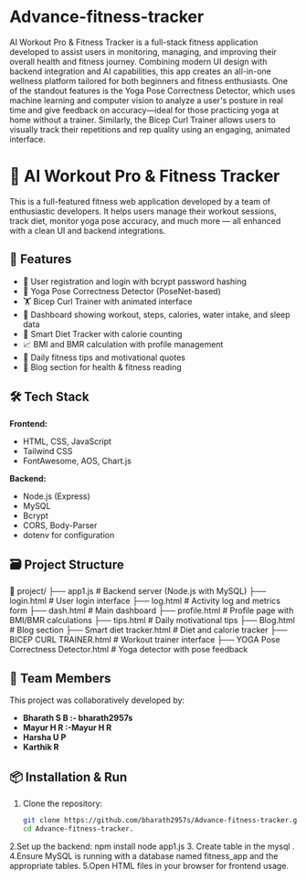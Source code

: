 # Advance-fitness-tracker
AI Workout Pro &amp; Fitness Tracker is a full-stack fitness application developed to assist users in monitoring, managing, and improving their overall health and fitness journey. Combining modern UI design with backend integration and AI capabilities, this app creates an all-in-one wellness platform tailored for both beginners and fitness enthusiasts.
One of the standout features is the Yoga Pose Correctness Detector, which uses machine learning and computer vision to analyze a user's posture in real time and give feedback on accuracy—ideal for those practicing yoga at home without a trainer. Similarly, the Bicep Curl Trainer allows users to visually track their repetitions and rep quality using an engaging, animated interface.
# 💪 AI Workout Pro & Fitness Tracker

This is a full-featured fitness web application developed by a team of enthusiastic developers. It helps users manage their workout sessions, track diet, monitor yoga pose accuracy, and much more — all enhanced with a clean UI and backend integrations.

## 🚀 Features

- 🔐 User registration and login with bcrypt password hashing
- 🧘 Yoga Pose Correctness Detector (PoseNet-based)
- 🏋️ Bicep Curl Trainer with animated interface
- 🧮 Dashboard showing workout, steps, calories, water intake, and sleep data
- 🧠 Smart Diet Tracker with calorie counting
- 📈 BMI and BMR calculation with profile management
- 📝 Daily fitness tips and motivational quotes
- 📰 Blog section for health & fitness reading

## 🛠️ Tech Stack

**Frontend:**
- HTML, CSS, JavaScript
- Tailwind CSS
- FontAwesome, AOS, Chart.js

**Backend:**
- Node.js (Express)
- MySQL
- Bcrypt
- CORS, Body-Parser
- dotenv for configuration

## 🗃️ Project Structure

📁 project/
├── app1.js # Backend server (Node.js with MySQL)
├── login.html # User login interface
├── log.html # Activity log and metrics form
├── dash.html # Main dashboard
├── profile.html # Profile page with BMI/BMR calculations
├── tips.html # Daily motivational tips
├── Blog.html # Blog section
├── Smart diet tracker.html # Diet and calorie tracker
├── BICEP CURL TRAINER.html # Workout trainer interface
├── YOGA Pose Correctness Detector.html # Yoga detector with pose feedback

## 👥 Team Members

This project was collaboratively developed by:

- **Bharath S B :- bharath2957s**
- **Mayur H R :-Mayur H R**
- **Harsha U P**
- **Karthik R**

## 📦 Installation & Run

1. Clone the repository:
   ```bash
   git clone https://github.com/bharath2957s/Advance-fitness-tracker.git
   cd Advance-fitness-tracker.
2.Set up the backend:
npm install
node app1.js
3. Create table in the mysql .
4.Ensure MySQL is running with a database named fitness_app and the appropriate tables.
5.Open HTML files in your browser for frontend usage.
